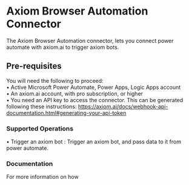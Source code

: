 # Axiom Browser Automation Connector

The Axiom Browser Automation connector, lets you connect power automate with axiom.ai to trigger axiom bots. 

## Pre-requisites

You will need the following to proceed:</br>
• Active Microsoft Power Automate, Power Apps, Logic Apps account</br>
• An axiom.ai account, with pro subscription, or higher</br>
• You need an API key to access the connector. This can be generated following these instructions: https://axiom.ai/docs/webhook-api-documentation.html#generating-your-api-token

### Supported Operations

• Trigger an axiom bot : Trigger an axiom bot, and pass data to it from power automate. 

### Documentation

For more information on how 